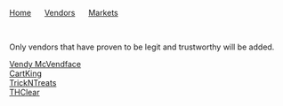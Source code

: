 <html lang="en-US">
  <head>
	  <meta charset="UTF-8">
          <meta name="viewport" content="width=device-width, initial-scale=1.0, maximum-scale=1.0, minimum-scale=1.0">
          <meta property="og:title" content="Practical Onions Links" />
          <meta name="twitter:title" content="Practical Onions Links" />
          <meta name="description" content="Includes the most current links to markets and vendors shops. Also includes some of the more popular vendor's public key as well market public key">
    <link rel="stylesheet" href="/hacker/assets/css/style.css?v=e193e8e825d1db5b6c1761cb8026a0d6f0e29142">
    <title>Practical Onions</title>
  </head>
	<body>
		<p>
			<a href="https://impracticaljokers.github.io/DarkWebLinks.md" style="margin-right:20px">Home</a>
          		<a href="https://impracticaljokers.github.io/Vendors.md" style="margin-right:20px">Vendors</a>
          		<a href="https://impracticaljokers.github.io/Markets.md" style="margin-right:20px">Markets</a>
	  	</p><br>
	    <p> Only vendors that have proven to be legit and trustworthy will be added.</p>
	    <a href="./vendors/VendyMcVendyFace.txt">Vendy McVendface</a><br>
	    <a href="./vendors/VendyMcVendyFace.txt">CartKing</a><br>
	    <a href="./vendors/TreesNTreats.txt">TrickNTreats</a><br>
	    <a href="./vendors/THClear.txt">THClear</a><br>
	</body>
</html>
